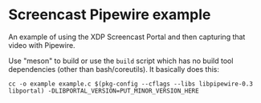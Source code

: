 # Screencast Pipewire example

An example of using the XDP Screencast Portal and then capturing that video with Pipewire.

Use "meson" to build or use the `build` script which has no build tool dependencies (other than bash/coreutils).  It basically does this:

```
cc -o example example.c $(pkg-config --cflags --libs libpipewire-0.3  libportal) -DLIBPORTAL_VERSION=PUT_MINOR_VERSION_HERE
```

